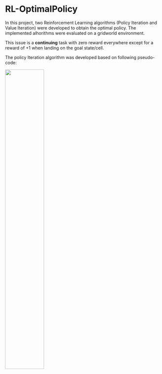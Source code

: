 # RL-OptimalPolicy
In this project, two Reinforcement Learning algorithms (Policy Iteration and Value Iteration) were developed to obtain the optimal policy. The implemented alhorithms were evaluated on a gridworld environment. <br />

This issue is a **continuing** task with zero reward everywhere except for a reward of +1 when landing on the goal state/cell. <br />

The policy Iteration algorithm was developed based on following pseudo-code:



<img src="https://user-images.githubusercontent.com/115110417/235726973-aef61be0-46c6-4dbe-8865-b4af4dece663.png" width=50% >
